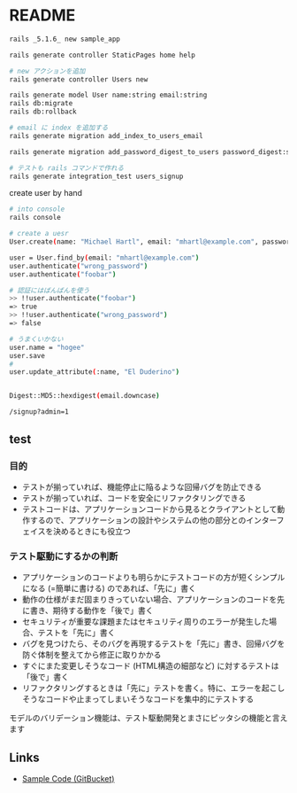 # README

``` sh
rails _5.1.6_ new sample_app

rails generate controller StaticPages home help

# new アクションを追加
rails generate controller Users new

rails generate model User name:string email:string
rails db:migrate
rails db:rollback

# email に index を追加する
rails generate migration add_index_to_users_email

rails generate migration add_password_digest_to_users password_digest:string

# テストも rails コマンドで作れる
rails generate integration_test users_signup
```

create user by hand

```sh
# into console
rails console

# create a uesr
User.create(name: "Michael Hartl", email: "mhartl@example.com", password: "foobar", password_confirmation: "foobar")

user = User.find_by(email: "mhartl@example.com")
user.authenticate("wrong_password")
user.authenticate("foobar")

# 認証にはばんばんを使う
>> !!user.authenticate("foobar")
=> true
>> !!user.authenticate("wrong_password")
=> false

# うまくいかない
user.name = "hogee"
user.save
# 
user.update_attribute(:name, "El Duderino")


Digest::MD5::hexdigest(email.downcase)
```

```
/signup?admin=1
```

## test

### 目的

* テストが揃っていれば、機能停止に陥るような回帰バグを防止できる
* テストが揃っていれば、コードを安全にリファクタリングできる
* テストコードは、アプリケーションコードから見るとクライアントとして動作するので、アプリケーションの設計やシステムの他の部分とのインターフェイスを決めるときにも役立つ

### テスト駆動にするかの判断

* アプリケーションのコードよりも明らかにテストコードの方が短くシンプルになる (=簡単に書ける) のであれば、「先に」書く
* 動作の仕様がまだ固まりきっていない場合、アプリケーションのコードを先に書き、期待する動作を「後で」書く
* セキュリティが重要な課題またはセキュリティ周りのエラーが発生した場合、テストを「先に」書く
* バグを見つけたら、そのバグを再現するテストを「先に」書き、回帰バグを防ぐ体制を整えてから修正に取りかかる
* すぐにまた変更しそうなコード (HTML構造の細部など) に対するテストは「後で」書く
* リファクタリングするときは「先に」テストを書く。特に、エラーを起こしそうなコードや止まってしまいそうなコードを集中的にテストする

モデルのバリデーション機能は、テスト駆動開発とまさにピッタシの機能と言えます

## Links
- [Sample Code (GitBucket)](https://bitbucket.org/railstutorial/sample_app_4th_ed/src/master/)
